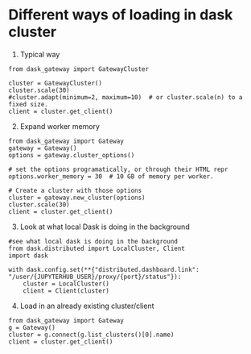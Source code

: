 # Different ways of loading in dask cluster

1. Typical way
```
from dask_gateway import GatewayCluster

cluster = GatewayCluster()
cluster.scale(30)
#cluster.adapt(minimum=2, maximum=10)  # or cluster.scale(n) to a fixed size.
client = cluster.get_client()
```

2. Expand worker memory
```
from dask_gateway import Gateway
gateway = Gateway()
options = gateway.cluster_options()

# set the options programatically, or through their HTML repr
options.worker_memory = 30  # 10 GB of memory per worker.

# Create a cluster with those options
cluster = gateway.new_cluster(options)
cluster.scale(30)
client = cluster.get_client()
```

3. Look at what local Dask is doing in the background
```
#see what local dask is doing in the background 
from dask.distributed import LocalCluster, Client
import dask

with dask.config.set(**{"distributed.dashboard.link": "/user/{JUPYTERHUB_USER}/proxy/{port}/status"}):
    cluster = LocalCluster()
    client = Client(cluster)
```

4. Load in an already existing cluster/client
```
from dask_gateway import Gateway
g = Gateway()
cluster = g.connect(g.list_clusters()[0].name)
client = cluster.get_client()
```